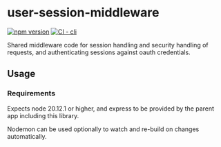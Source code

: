 # user-session-middleware

[![npm version](https://img.shields.io/npm/v/npm.svg)](https://npm.im/npm)
[![CI - cli](https://github.com/tjsr/user-session-middleware/actions/workflows/build.yml/badge.svg)](https://github.com/tjsr/user-session-middleware/actions/workflows/build.yml)

Shared middleware code for session handling and security handling of requests, and authenticating sessions against oauth credentials.

## Usage

### Requirements

Expects node 20.12.1 or higher, and express to be provided by the parent app including this library.

Nodemon can be used optionally to watch and re-build on changes automatically.